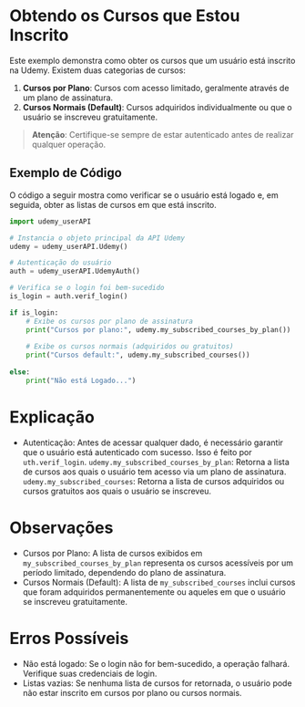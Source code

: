 # Obtendo os Cursos que Estou Inscrito

Este exemplo demonstra como obter os cursos que um usuário está inscrito na Udemy. Existem duas categorias de cursos:

1. **Cursos por Plano**: Cursos com acesso limitado, geralmente através de um plano de assinatura.
2. **Cursos Normais (Default)**: Cursos adquiridos individualmente ou que o usuário se inscreveu gratuitamente.

> **Atenção**: Certifique-se sempre de estar autenticado antes de realizar qualquer operação.

## Exemplo de Código

O código a seguir mostra como verificar se o usuário está logado e, em seguida, obter as listas de cursos em que está inscrito.

```python
import udemy_userAPI

# Instancia o objeto principal da API Udemy
udemy = udemy_userAPI.Udemy()

# Autenticação do usuário
auth = udemy_userAPI.UdemyAuth()

# Verifica se o login foi bem-sucedido
is_login = auth.verif_login()

if is_login:
    # Exibe os cursos por plano de assinatura
    print("Cursos por plano:", udemy.my_subscribed_courses_by_plan())
    
    # Exibe os cursos normais (adquiridos ou gratuitos)
    print("Cursos default:", udemy.my_subscribed_courses())
    
else:
    print("Não está Logado...")
```

# Explicação
- Autenticação: Antes de acessar qualquer dado, é necessário garantir que o usuário está autenticado com sucesso. Isso é feito por `uth.verif_login`.
`udemy.my_subscribed_courses_by_plan`: Retorna a lista de cursos aos quais o usuário tem acesso via um plano de assinatura.
`udemy.my_subscribed_courses`: Retorna a lista de cursos adquiridos ou cursos gratuitos aos quais o usuário se inscreveu.

# Observações
- Cursos por Plano: A lista de cursos exibidos em `my_subscribed_courses_by_plan` representa os cursos acessíveis por um período limitado, dependendo do plano de assinatura.
- Cursos Normais (Default): A lista de `my_subscribed_courses` inclui cursos que foram adquiridos permanentemente ou aqueles em que o usuário se inscreveu gratuitamente.

# Erros Possíveis
- Não está logado: Se o login não for bem-sucedido, a operação falhará. Verifique suas credenciais de login.
- Listas vazias: Se nenhuma lista de cursos for retornada, o usuário pode não estar inscrito em cursos por plano ou cursos normais.